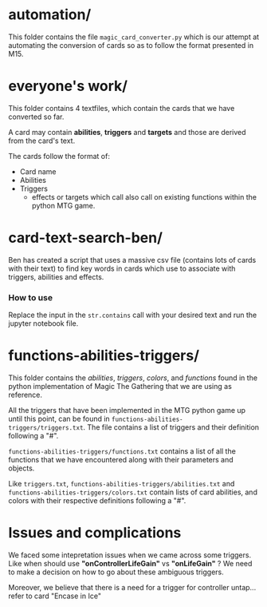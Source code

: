 # automation/
This folder contains the file `magic_card_converter.py` which is our attempt at automating the conversion of cards so as to follow the format presented in M15.

# everyone's work/
This folder contains 4 textfiles, which contain the cards that we have converted so far.

A card may contain **abilities**, **triggers** and **targets** and those are derived from the card's text.

The cards follow the format of:
- Card name
- Abilities
- Triggers
  - effects or targets which call also call on existing functions within the python MTG game.

# card-text-search-ben/
Ben has created a script that uses a massive csv file (contains lots of cards with their text) to find key words in cards which use to associate with triggers, abilities and effects.

### How to use
Replace the input in the `str.contains` call with your desired text and run the jupyter notebook file.

# functions-abilities-triggers/
This folder contains the *abilities*, *triggers*, *colors*, and *functions* found in the python implementation of Magic The Gathering that we are using as reference.

All the triggers that have been implemented in the MTG python game up until this point, can be found in `functions-abilities-triggers/triggers.txt`. The file contains a list of triggers and their definition following a "#".

`functions-abilities-triggers/functions.txt` contains a list of all the functions that we have encountered along with their parameters and objects.

Like `triggers.txt`, `functions-abilities-triggers/abilities.txt` and `functions-abilities-triggers/colors.txt` contain lists of card abilities, and colors with their respective definitions following a "#".

# Issues and complications

We faced some intepretation issues when we came across some triggers. Like when should use **"onControllerLifeGain"** vs **"onLifeGain"** ? We need to make a decision on how to go about these ambiguous triggers.

Moreover, we believe that there is a need for a trigger for controller untap... refer to card "Encase in Ice"